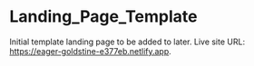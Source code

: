 # Landing_Page_Template
Initial template landing page to be added to later. 
Live site URL: https://eager-goldstine-e377eb.netlify.app.
